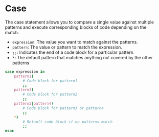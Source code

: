 # Case

The case statement allows you to compare a single value against multiple patterns and execute corresponding blocks of code depending on the match.

- `expression`: The value you want to match against the patterns.
- `pattern`: The value or pattern to match the expression.
- `;;`: Indicates the end of a code block for a particular pattern.
- `*`: The default pattern that matches anything not covered by the other patterns

```sh
case expression in
    pattern1)
        # Code block for pattern1
        ;;
    pattern2)
        # Code block for pattern2
        ;;
    pattern3|pattern4)
        # Code block for pattern3 or pattern4
        ;;
    *)
        # Default code block if no patterns match
        ;;
esac
```
